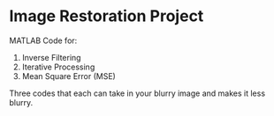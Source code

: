 # Image Restoration Project

MATLAB Code for:
1. Inverse Filtering
2. Iterative Processing
3. Mean Square Error (MSE)

Three codes that each can take in your blurry image and makes it less blurry.
